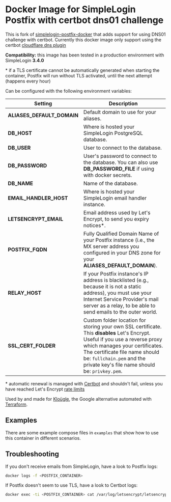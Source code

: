 # Docker Image for SimpleLogin Postfix with certbot dns01 challenge

This is fork of [simplelogin-postfix-docker](https://github.com/simple-login/simplelogin-postfix-docker) that adds support for using DNS01 challenge with certbot.
Currently this docker image only support using the certbot [cloudflare dns plugin](https://certbot-dns-cloudflare.readthedocs.io/en/stable/)

**Compatibility:** this image has been tested in a production environment with SimpleLogin **3.4.0**

\* if a TLS certificate cannot be automatically generated when starting the container, Postfix will run without TLS activated, until the next attempt (happens every hour)

Can be configured with the following environment variables:

Setting     | Description
----------- | -------------------------------------------
**ALIASES_DEFAULT_DOMAIN** | Default domain to use for your aliases.
**DB_HOST** | Where is hosted your SimpleLogin PostgreSQL database.
**DB_USER** | User to connect to the database.
**DB_PASSWORD** | User's password to connect to the database. You can also use **DB_PASSWORD_FILE** if using with docker secrets.
**DB_NAME** | Name of the database.
**EMAIL_HANDLER_HOST** | Where is hosted your SimpleLogin email handler instance.
**LETSENCRYPT_EMAIL** | Email address used by Let's Encrypt, to send you expiry notices\*.
**POSTFIX_FQDN** | Fully Qualified Domain Name of your Postfix instance (i.e., the MX server address you configured in your DNS zone for your **ALIASES_DEFAULT_DOMAIN**).
**RELAY_HOST** | If your Postfix instance's IP address is blacklisted (e.g., because it is not a static address), you must use your Internet Service Provider's mail server as a relay, to be able to send emails to the outer world.
**SSL_CERT_FOLDER** | Custom folder location for storing your own SSL certificate. This **disables** Let's Encrypt. Useful if you use a reverse proxy which manages your certificates. The certificate file name should be: ``fullchain.pem`` and the private key's file name should be: ``privkey.pem``.

\* automatic renewal is managed with [Certbot](https://certbot.eff.org/) and shouldn't fail, unless you have reached Let's Encrypt [rate limits](https://letsencrypt.org/docs/rate-limits/)

Used by and made for [Kloügle](https://github.com/arugifa/klougle), the Google
alternative automated with [Terraform](https://www.terraform.io/).

## Examples

There are some example compose files in `examples` that show how to use this container in different scenarios.

## Troubleshooting

If you don't receive emails from SimpleLogin, have a look to Postfix logs:
```sh
docker logs -f <POSTFIX_CONTAINER>
```

If Postfix doesn't seem to use TLS, have a look to Certbot logs:
```sh
docker exec -ti <POSTFIX_CONTAINER> cat /var/log/letsencrypt/letsencrypt.log
```
